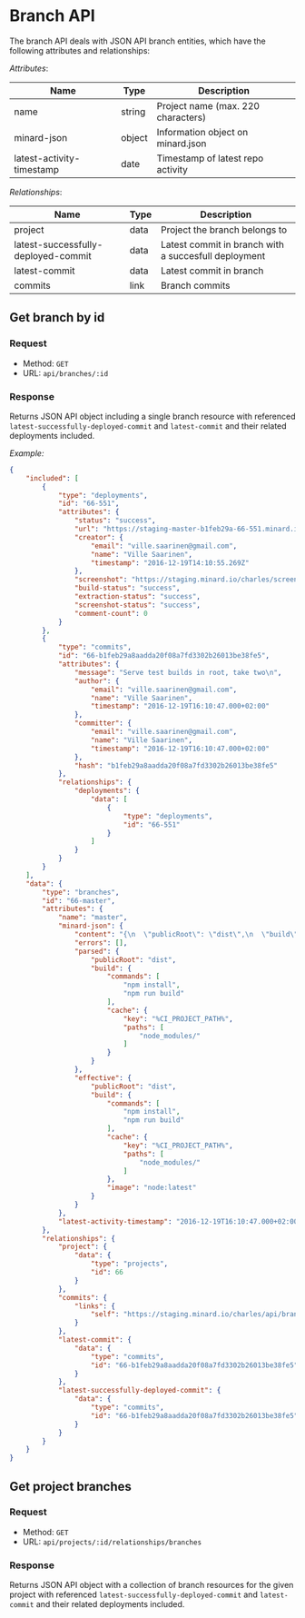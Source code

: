 
# Branch API

The branch API deals with JSON API branch entities,
which have the following attributes and relationships:

*Attributes*:

Name|Type|Description
----|----|-----------
name|string|Project name (max. 220 characters)
minard-json|object|Information object on minard.json
latest-activity-timestamp|date|Timestamp of latest repo activity

*Relationships*:

Name|Type|Description
----|----|-----------
project|data|Project the branch belongs to
latest-successfully-deployed-commit|data|Latest commit in branch with a succesfull deployment
latest-commit|data|Latest commit in branch
commits|link|Branch commits

## Get branch by id

### Request

- Method: `GET`
- URL: `api/branches/:id`

### Response

Returns JSON API object including a single branch resource
with referenced `latest-successfully-deployed-commit`
and `latest-commit` and their related deployments included.

*Example:*
```json
{
    "included": [
        {
            "type": "deployments",
            "id": "66-551",
            "attributes": {
                "status": "success",
                "url": "https://staging-master-b1feb29a-66-551.minard.io",
                "creator": {
                    "email": "ville.saarinen@gmail.com",
                    "name": "Ville Saarinen",
                    "timestamp": "2016-12-19T14:10:55.269Z"
                },
                "screenshot": "https://staging.minard.io/charles/screenshot/66/551?token=da8sf70sa98f7089ads7980fas7809",
                "build-status": "success",
                "extraction-status": "success",
                "screenshot-status": "success",
                "comment-count": 0
            }
        },
        {
            "type": "commits",
            "id": "66-b1feb29a8aadda20f08a7fd3302b26013be38fe5",
            "attributes": {
                "message": "Serve test builds in root, take two\n",
                "author": {
                    "email": "ville.saarinen@gmail.com",
                    "name": "Ville Saarinen",
                    "timestamp": "2016-12-19T16:10:47.000+02:00"
                },
                "committer": {
                    "email": "ville.saarinen@gmail.com",
                    "name": "Ville Saarinen",
                    "timestamp": "2016-12-19T16:10:47.000+02:00"
                },
                "hash": "b1feb29a8aadda20f08a7fd3302b26013be38fe5"
            },
            "relationships": {
                "deployments": {
                    "data": [
                        {
                            "type": "deployments",
                            "id": "66-551"
                        }
                    ]
                }
            }
        }
    ],
    "data": {
        "type": "branches",
        "id": "66-master",
        "attributes": {
            "name": "master",
            "minard-json": {
                "content": "{\n  \"publicRoot\": \"dist\",\n  \"build\": {\n    \"commands\": [\"npm install\", \"npm run build\"],\n    \"cache\": {\n      \"key\": \"%CI_PROJECT_PATH%\",\n      \"paths\": [\"node_modules/\"]\n    }\n  }\n}\n",
                "errors": [],
                "parsed": {
                    "publicRoot": "dist",
                    "build": {
                        "commands": [
                            "npm install",
                            "npm run build"
                        ],
                        "cache": {
                            "key": "%CI_PROJECT_PATH%",
                            "paths": [
                                "node_modules/"
                            ]
                        }
                    }
                },
                "effective": {
                    "publicRoot": "dist",
                    "build": {
                        "commands": [
                            "npm install",
                            "npm run build"
                        ],
                        "cache": {
                            "key": "%CI_PROJECT_PATH%",
                            "paths": [
                                "node_modules/"
                            ]
                        },
                        "image": "node:latest"
                    }
                }
            },
            "latest-activity-timestamp": "2016-12-19T16:10:47.000+02:00"
        },
        "relationships": {
            "project": {
                "data": {
                    "type": "projects",
                    "id": 66
                }
            },
            "commits": {
                "links": {
                    "self": "https://staging.minard.io/charles/api/branches/66-master/commits"
                }
            },
            "latest-commit": {
                "data": {
                    "type": "commits",
                    "id": "66-b1feb29a8aadda20f08a7fd3302b26013be38fe5"
                }
            },
            "latest-successfully-deployed-commit": {
                "data": {
                    "type": "commits",
                    "id": "66-b1feb29a8aadda20f08a7fd3302b26013be38fe5"
                }
            }
        }
    }
}
```

## Get project branches

### Request

- Method: `GET`
- URL: `api/projects/:id/relationships/branches`

### Response

Returns JSON API object with a collection of branch resources for the
given project with referenced `latest-successfully-deployed-commit`
and `latest-commit` and their related deployments included.
